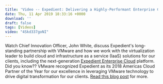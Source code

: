 ```yaml
---
title: 'Video -- Expedient: Delivering a Highly-Performant Enterprise Cloud with VMware'
date: Thu, 11 Apr 2019 18:33:16 +0000
download: ''
draft: false
tags: [Videos]
video: "4Skd337goNI"
---
```


Watch Chief Innovation Officer, John White, discuss Expedient's long-standing partnership with VMware and how we work with the virtualization leader to build cloud and infrastructure as a service (IaaS) solutions for our clients, including the next-generation [Expedient Enterprise Cloud](https://www.expedient.com/services/infrastructure-as-a-service/cloud/) platform. Did you know?? VMware recognized Expedient as its 2018 Americas Cloud Partner of the Year for our excellence in leveraging VMware technology to drive digital transformation for our clients. [Read this blog post](https://www.expedient.com/blog/expedient-named-vmwares-americas-cloud-partner-of-the-year/) for more.